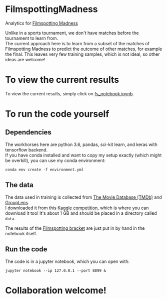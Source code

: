 # FilmspottingMadness
Analytics for [Filmspotting Madness](https://www.filmspotting.net/madness/)

Unlike in a sports tournament, we don't have matches before the tournament to learn from.  
The current approach here is to learn from a subset of the matches of Filmspotting Madness to predict the outcome of other matches, for example the final.
This leaves very few training samples, which is not ideal, so other ideas are welcome!

# To view the current results
To view the current results, simply click on [fs_notebook.ipynb](https://github.com/benjaminkreis/FilmspottingMadness/blob/master/fs_notebook.ipynb).

# To run the code yourself

## Dependencies
The workhorses here are python 3.6, pandas, sci-kit learn, and keras with tensorflow backend.  
If you have conda installed and want to copy my setup exactly (which might be overkill), you can use my conda environment:

```
conda env create -f environment.yml
```

## The data
The data used in training is collected from [The Movie Database (TMDb)](https://www.themoviedb.org/?language=en) 
and [GroupLens](https://grouplens.org/datasets/movielens/latest/).  
I downloaded it from this [Kaggle competition](https://www.kaggle.com/rounakbanik/the-movies-dataset), which is where you can download it too!
It's about 1 GB and should be placed in a directory called `data`.

The results of the [Filmspotting bracket](https://challonge.com/madness2018) are just put in by hand in the notebook itself.


## Run the code

The code is in a jupyter notebook, which you can open with:
```
jupyter notebook --ip 127.0.0.1 --port 8899 &
```

# Collaboration welcome!
